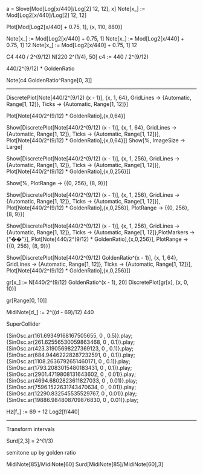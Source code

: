 
a = Slove[Mod[Log[x/440]/Log[2]  12, 12], x]
Note[x_] := Mod[Log2[x/440]/Log[2] 12, 12]

Plot[Mod[Log2[x/440] + 0.75, 1], {x, 110, 880}]

Note[x_] := Mod[Log2[x/440] + 0.75, 1]
Note[x_] := Mod[Log2[x/440] + 0.75, 1] 12
Note[x_] := Mod[Log2[x/440] + 0.75, 1] 12


C4
440 / 2^(9/12)
N[220 2^(1/4), 50]
c4 := 440 / 2^(9/12)

440/2^(9/12) * GoldenRatio

Note[c4 GoldenRatio^Range[0, 3]]

- - - - - - - - - - - - - - - - - - -

DiscretePlot[Note[440/2^(9/12) (x - 1)], {x, 1, 64},
 GridLines -> {Automatic, Range[1, 12]},
 Ticks -> {Automatic, Range[1, 12]}]

Plot[Note[440/2^(9/12) * GoldenRatio],{x,0,64}]

Show[DiscretePlot[Note[440/2^(9/12) (x - 1)], {x, 1, 64},
 GridLines -> {Automatic, Range[1, 12]},
 Ticks -> {Automatic, Range[1, 12]}], Plot[Note[440/2^(9/12) * GoldenRatio],{x,0,64}]]
Show[%, ImageSize -> Large]

Show[DiscretePlot[Note[440/2^(9/12) (x - 1)], {x, 1, 256},
 GridLines -> {Automatic, Range[1, 12]},
 Ticks -> {Automatic, Range[1, 12]}], Plot[Note[440/2^(9/12) * GoldenRatio],{x,0,256}]]

Show[%, PlotRange -> {{0, 256}, {8, 9}}]

Show[DiscretePlot[Note[440/2^(9/12) (x - 1)], {x, 1, 256},
 GridLines -> {Automatic, Range[1, 12]},
 Ticks -> {Automatic, Range[1, 12]}], Plot[Note[440/2^(9/12) * GoldenRatio],{x,0,256}], PlotRange -> {{0, 256}, {8, 9}}]

Show[DiscretePlot[Note[440/2^(9/12) (x - 1)], {x, 1, 256},
 GridLines -> {Automatic, Range[1, 12]},
 Ticks -> {Automatic, Range[1, 12]},PlotMarkers -> {"��"}], Plot[Note[440/2^(9/12) * GoldenRatio],{x,0,256}], PlotRange -> {{0, 256}, {8, 9}}]

Show[DiscretePlot[Note[440/2^(9/12) GoldenRatio^(x - 1)], {x, 1, 64},
 GridLines -> {Automatic, Range[1, 12]},
 Ticks -> {Automatic, Range[1, 12]}], Plot[Note[440/2^(9/12) * GoldenRatio],{x,0,256}]]


gr[x_] := N[440/2^(9/12) GoldenRatio^(x - 1), 20]
DiscretePlot[gr[x], {x, 0, 10}]

gr[Range[0, 10]]

MidiNote[d_] := 2^((d - 69)/12) 440

SuperCollider

{SinOsc.ar(161.69349168167505655, 0 , 0.5)}.play;
{SinOsc.ar(261.62556530059863468, 0 , 0.1)}.play;
{SinOsc.ar(423.31905698227369123, 0 , 0.1)}.play;
{SinOsc.ar(684.94462228287232591, 0 , 0.1)}.play;
{SinOsc.ar(1108.2636792651460171, 0 , 0.1)}.play;
{SinOsc.ar(1793.2083015480183431, 0 , 0.1)}.play;
{SinOsc.ar(2901.4719808131643602, 0 , 0.01)}.play;
{SinOsc.ar(4694.6802823611827033, 0 , 0.01)}.play;
{SinOsc.ar(7596.1522631743470634, 0 , 0.01)}.play;
{SinOsc.ar(12290.832545535529767, 0 , 0.01)}.play;
{SinOsc.ar(19886.984808709876830, 0 , 0.01)}.play;

Hz[f_] := 69 + 12 Log2[f/440]

- - - - - - - - - - - - - - - - - - -

Transform intervals


Surd[2,3] = 2^(1/3)

semitone up by golden ratio

MidiNote[85]/MidiNote[60]
Surd[MidiNote[85]/MidiNote[60],3]
